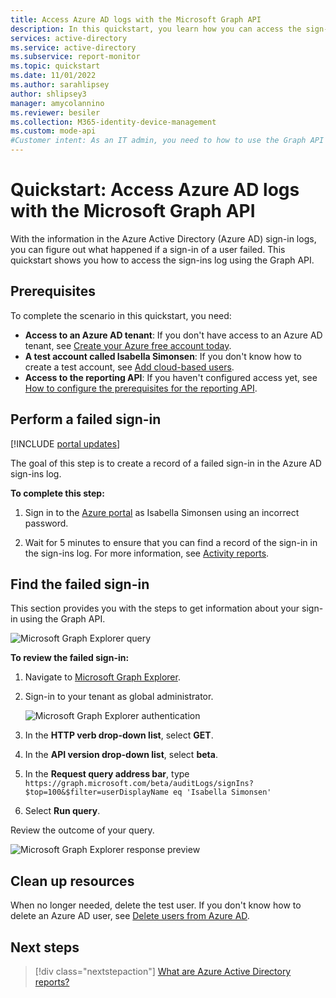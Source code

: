 ```yaml
---
title: Access Azure AD logs with the Microsoft Graph API 
description: In this quickstart, you learn how you can access the sign-ins log using the Graph API.
services: active-directory
ms.service: active-directory
ms.subservice: report-monitor
ms.topic: quickstart
ms.date: 11/01/2022
ms.author: sarahlipsey
author: shlipsey3
manager: amycolannino
ms.reviewer: besiler
ms.collection: M365-identity-device-management
ms.custom: mode-api
#Customer intent: As an IT admin, you need to how to use the Graph API to access the log files so that you can fix issues.
---
```

# Quickstart: Access Azure AD logs with the Microsoft Graph API 

With the information in the Azure Active Directory (Azure AD) sign-in logs, you can figure out what happened if a sign-in of a user failed. This quickstart shows you how to access the sign-ins log using the Graph API.


## Prerequisites

To complete the scenario in this quickstart, you need:

- **Access to an Azure AD tenant**: If you don't have access to an Azure AD tenant, see [Create your Azure free account today](https://azure.microsoft.com/free/?WT.mc_id=A261C142F). 
- **A test account called Isabella Simonsen**: If you don't know how to create a test account, see [Add cloud-based users](../fundamentals/add-users-azure-active-directory.md#add-a-new-user).
- **Access to the reporting API**: If you haven't configured access yet, see [How to configure the prerequisites for the reporting API](howto-configure-prerequisites-for-reporting-api.md).


## Perform a failed sign-in

[!INCLUDE [portal updates](~/articles/active-directory/includes/portal-update.md)]

The goal of this step is to create a record of a failed sign-in in the Azure AD sign-ins log.

**To complete this step:**

1. Sign in to the [Azure portal](https://portal.azure.com) as Isabella Simonsen using an incorrect password.

2. Wait for 5 minutes to ensure that you can find a record of the sign-in in the sign-ins log. For more information, see [Activity reports](reference-reports-latencies.md#activity-reports).



## Find the failed sign-in

This section provides you with the steps to get information about your sign-in using the Graph API.

 ![Microsoft Graph Explorer query](./media/quickstart-access-log-with-graph-api/graph-explorer-query.png)   

**To review the failed sign-in:**

1. Navigate to [Microsoft Graph Explorer](https://developer.microsoft.com/en-us/graph/graph-explorer).

2. Sign-in to your tenant as global administrator.

    ![Microsoft Graph Explorer authentication](./media/quickstart-access-log-with-graph-api/graph-explorer-authentication.png)   

3. In the **HTTP verb drop-down list**, select **GET**.

4. In the **API version drop-down list**, select **beta**.

5. In the **Request query address bar**, type `https://graph.microsoft.com/beta/auditLogs/signIns?$top=100&$filter=userDisplayName eq 'Isabella Simonsen'`
 
6. Select **Run query**.

Review the outcome of your query.

 ![Microsoft Graph Explorer response preview](./media/quickstart-access-log-with-graph-api/response-preview.png)   


## Clean up resources

When no longer needed, delete the test user. If you don't know how to delete an Azure AD user, see [Delete users from Azure AD](../fundamentals/add-users-azure-active-directory.md#delete-a-user).

## Next steps

> [!div class="nextstepaction"]
> [What are Azure Active Directory reports?](overview-reports.md)
